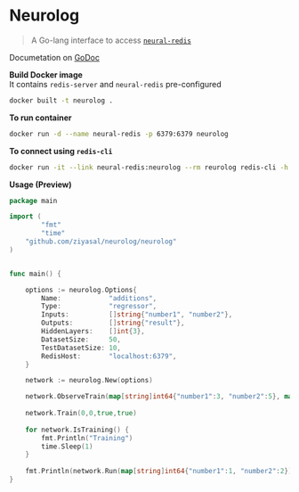 Neurolog
================
> A Go-lang interface to access [`neural-redis`](https://github.com/antirez/neural-redis)

Documetation on [GoDoc](https://godoc.org/github.com/ziyasal/neurolog/neurolog)

**Build Docker image**  
It contains `redis-server` and `neural-redis` pre-configured

```sh
docker built -t neurolog .
```

**To run container**
```sh
docker run -d --name neural-redis -p 6379:6379 neurolog
```

**To connect using `redis-cli`**
```sh
docker run -it --link neural-redis:neurolog --rm reurolog redis-cli -h neurolog -p 6379
```

**Usage (Preview)**

```go
package main

import (
        "fmt"
        "time"
	"github.com/ziyasal/neurolog/neurolog"
)


func main() {

	options := neurolog.Options{
		Name:            "additions",
		Type:            "regressor",
		Inputs:          []string{"number1", "number2"},
		Outputs:         []string{"result"},
		HiddenLayers:    []int{3},
		DatasetSize:     50,
		TestDatasetSize: 10,
		RedisHost:       "localhost:6379",
	}

	network := neurolog.New(options)

    network.ObserveTrain(map[string]int64{"number1":3, "number2":5}, map[string]int64{"result":8})
    
    network.Train(0,0,true,true)
    
    for network.IsTraining() {
        fmt.Println("Training")
        time.Sleep(1)
    }
    
    fmt.Println(network.Run(map[string]int64{"number1":1, "number2":2}))
}


```
